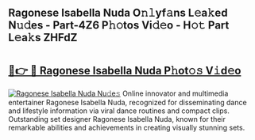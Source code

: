 ## Ragonese Isabella Nuda O𝚗𝚕yf𝚊ns L𝚎a𝚔ed N𝚞𝚍es - Part-4Z6 P𝚑𝚘tos Vi𝚍𝚎o - H𝚘𝚝 Part L𝚎a𝚔s ZHFdZ

# <h2><a href="http://kf469l.oniu.top/?m=Ragonese+Isabella+Nuda">🔗👉 🔴 Ragonese Isabella Nuda P𝚑ot𝚘𝚜 V𝚒d𝚎o</a></h2>

[![Ragonese Isabella Nuda Nu𝚍e𝚜](https://i.imgur.com/0qMVB7G.gif)](http://kf469l.oniu.top/?m=Ragonese+Isabella+Nuda)
Online innovator and multimedia entertainer Ragonese Isabella Nuda, recognized for disseminating dance and lifestyle information via viral dance routines and compact clips. Outstanding set designer Ragonese Isabella Nuda, known for their remarkable abilities and achievements in creating visually stunning sets.  
